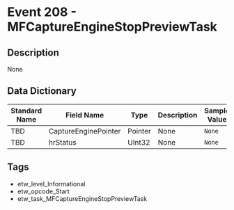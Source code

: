 # Event 208 - MFCaptureEngineStopPreviewTask

## Description
None

## Data Dictionary
|Standard Name|Field Name|Type|Description|Sample Value|
|---|---|---|---|---|
|TBD|CaptureEnginePointer|Pointer|None|`None`|
|TBD|hrStatus|UInt32|None|`None`|

## Tags
* etw_level_Informational
* etw_opcode_Start
* etw_task_MFCaptureEngineStopPreviewTask